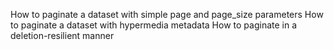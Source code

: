How to paginate a dataset with simple page and page_size parameters
How to paginate a dataset with hypermedia metadata
How to paginate in a deletion-resilient manner